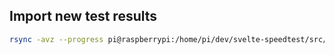 ## Import new test results

```sh
rsync -avz --progress pi@raspberrypi:/home/pi/dev/svelte-speedtest/src/server/prisma/speedtest.db ./server/prisma/speedtest.db
```
